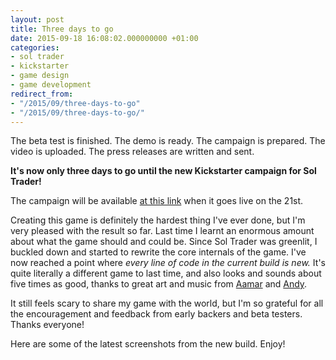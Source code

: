 ```yaml
---
layout: post
title: Three days to go
date: 2015-09-18 16:08:02.000000000 +01:00
categories:
- sol trader
- kickstarter
- game design
- game development
redirect_from:
- "/2015/09/three-days-to-go"
- "/2015/09/three-days-to-go/"
---
```

The beta test is finished. The demo is ready. The campaign is prepared. The video is uploaded. The press releases are written and sent.

**It's now only three days to go until the new Kickstarter campaign for Sol Trader!**

The campaign will be available [at this link](http://soltrader.net) when it goes live on the 21st.

Creating this game is definitely the hardest thing I've ever done, but I'm very pleased with the result so far. Last time I learnt an enormous amount about what the game should and could be. Since Sol Trader was greenlit, I buckled down and started to rewrite the core internals of the game. I've now reached a point where *every line of code in the current build is new.* It's quite literally a different game to last time, and also looks and sounds about five times as good, thanks to great art and music from [Aamar](https://www.linkedin.com/pub/aamar-rana/1/799/651) and [Andy](http://dosounds.com).

It still feels scary to share my game with the world, but I'm so grateful for all the encouragement and feedback from early backers and beta testers. Thanks everyone!

Here are some of the latest screenshots from the new build. Enjoy!

<blockquote class="imgur-embed-pub" lang="en" data-id="a/D6qpE" data-context='false'></blockquote>
<script async src="//s.imgur.com/min/embed.js" charset="utf-8"></script>
